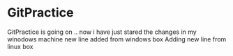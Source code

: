 # GitPractice
GitPractice is going on .. now i have just stared the changes in my winodows machine
new line added from windows box
Adding new line from linux box